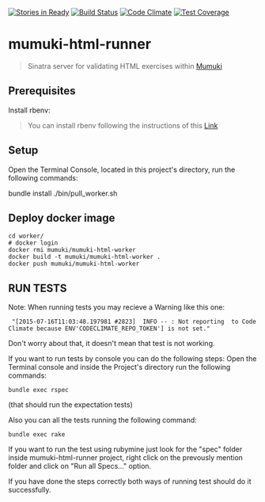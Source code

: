 
[![Stories in Ready](https://badge.waffle.io/mumuki/mumuki-html-runner.png?label=ready&title=Ready)](https://waffle.io/mumuki/mumuki-html-runner)
[![Build Status](https://travis-ci.org/mumuki/mumuki-html-runner.svg?branch=master)](https://travis-ci.org/mumuki/mumuki-html-runner)
[![Code Climate](https://codeclimate.com/github/mumuki/mumuki-html-runner/badges/gpa.svg)](https://codeclimate.com/github/mumuki/mumuki-html-runner)
[![Test Coverage](https://codeclimate.com/github/mumuki/mumuki-html-runner/badges/coverage.svg)](https://codeclimate.com/github/mumuki/mumuki-html-runner/coverage)

# mumuki-html-runner
> Sinatra server for validating HTML exercises within [Mumuki](http://github.com/mumuki)

## Prerequisites
  Install rbenv:

>You can install rbenv following the instructions of this [Link](http://uqbar-wiki.org/index.php?title=Gu%C3%ADa_de_Instalaci%C3%B3n_de_Ruby)

## Setup
 Open  the Terminal Console, located in this project's
 directory, run the following commands:

  bundle install
  ./bin/pull_worker.sh

## Deploy docker image

```
cd worker/
# docker login
docker rmi mumuki/mumuki-html-worker
docker build -t mumuki/mumuki-html-worker .
docker push mumuki/mumuki-html-worker
```

## RUN TESTS

Note: When running tests you may recieve a Warning like this one:

` "[2015-07-16T11:03:48.197981 #2823]  INFO -- : Not reporting  to Code Climate because ENV'CODECLIMATE_REPO_TOKEN'] is not set."`

  Don't worry about that, it doesn't mean that test is not working.


If you want to run tests by console you can do the following steps:
  Open the Terminal console and inside the Project's directory    run the following commands:

    bundle exec rspec

(that should run the expectation tests)

Also you can all the tests running the following command:

    bundle exec rake

If you want to run the test using rubymine just look for the "spec"     folder inside mumuki-html-runner project, right click on the      prevously mention folder and click on "Run all Specs..." option.

If you have done the steps correctly both ways of running test should do it successfully.

